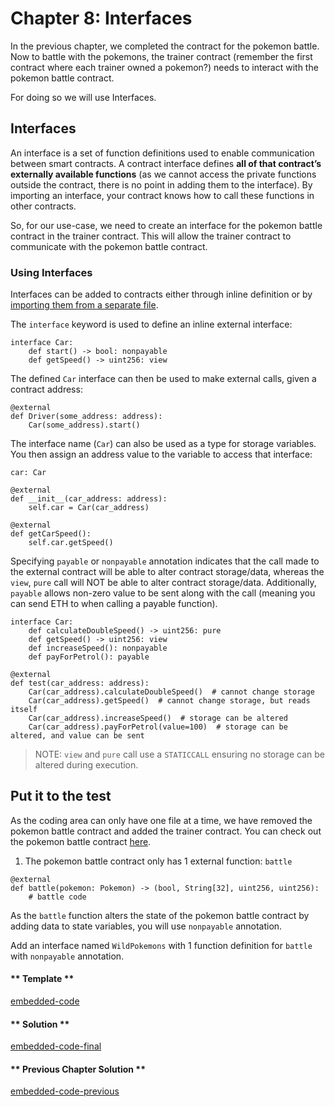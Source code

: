 # Chapter 8: Interfaces

In the previous chapter, we completed the contract for the pokemon battle. Now to battle with the pokemons, the trainer contract (remember the first contract where each trainer owned a pokemon?) needs to interact with the pokemon battle contract.

For doing so we will use Interfaces.

## Interfaces

An interface is a set of function definitions used to enable communication between smart contracts. A contract interface defines **all of that contract’s externally available functions** (as we cannot access the private functions outside the contract, there is no point in adding them to the interface). By importing an interface, your contract knows how to call these functions in other contracts.

So, for our use-case, we need to create an interface for the pokemon battle contract in the trainer contract. This will allow the trainer contract to communicate with the pokemon battle contract.

### Using Interfaces

Interfaces can be added to contracts either through inline definition or by [importing them from a separate file](https://vyper.readthedocs.io/en/stable/interfaces.html?highlight=import#imports-via-import).

The `interface` keyword is used to define an inline external interface:

```vyper
interface Car:
    def start() -> bool: nonpayable
    def getSpeed() -> uint256: view
```

The defined `Car` interface can then be used to make external calls, given a contract address:

```vyper
@external
def Driver(some_address: address):
    Car(some_address).start()
```

The interface name (`Car`) can also be used as a type for storage variables. You then assign an address value to the variable to access that interface:

```vyper
car: Car

@external
def __init__(car_address: address):
    self.car = Car(car_address)

@external
def getCarSpeed():
    self.car.getSpeed()
```

Specifying `payable` or `nonpayable` annotation indicates that the call made to the external contract will be able to alter contract storage/data, whereas the `view`, `pure` call will NOT be able to alter contract storage/data. Additionally, `payable` allows non-zero value to be sent along with the call (meaning you can send ETH to when calling a payable function).

```vyper
interface Car:
    def calculateDoubleSpeed() -> uint256: pure
    def getSpeed() -> uint256: view
    def increaseSpeed(): nonpayable
    def payForPetrol(): payable

@external
def test(car_address: address):
    Car(car_address).calculateDoubleSpeed()  # cannot change storage
    Car(car_address).getSpeed()  # cannot change storage, but reads itself
    Car(car_address).increaseSpeed()  # storage can be altered
    Car(car_address).payForPetrol(value=100)  # storage can be altered, and value can be sent
```

> NOTE: `view` and `pure` call use a `STATICCALL` ensuring no storage can be altered during execution.

## Put it to the test

As the coding area can only have one file at a time, we have removed the pokemon battle contract and added the trainer contract. You can check out the pokemon battle contract [here](https://github.com/vyperfun/vyper.fun/blob/chapter1/assets/2/2.7-finished-code.vy).

1. The pokemon battle contract only has 1 external function: `battle`

```
@external
def battle(pokemon: Pokemon) -> (bool, String[32], uint256, uint256):
    # battle code
```

As the `battle` function alters the state of the pokemon battle contract by adding data to state variables, you will use `nonpayable` annotation.

Add an interface named `WildPokemons` with 1 function definition for `battle` with `nonpayable` annotation.

<!-- tabs:start -->

#### ** Template **

[embedded-code](../assets/2/2.8-template-code.vy ':include :type=code embed-template')

#### ** Solution **

[embedded-code-final](../assets/2/2.8-finished-code.vy ':include :type=code embed-final')

#### ** Previous Chapter Solution **

[embedded-code-previous](../assets/2/2.7-finished-code.vy ':include :type=code embed-previous')

<!-- tabs:end -->
